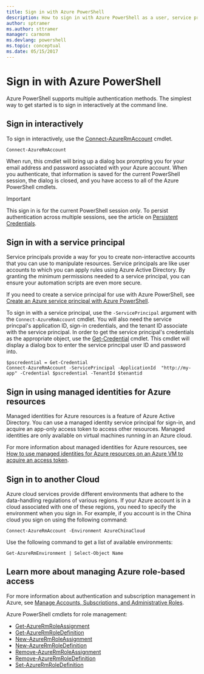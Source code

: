```yaml
---
title: Sign in with Azure PowerShell
description: How to sign in with Azure PowerShell as a user, service principal, or with managed identities for Azure resources.
author: sptramer
ms.author: sttramer
manager: carmonm
ms.devlang: powershell
ms.topic: conceptual
ms.date: 05/15/2017
---
```

# Sign in with Azure PowerShell

Azure PowerShell supports multiple authentication methods. The simplest way to get started is to sign in
interactively at the command line.

## Sign in interactively

To sign in interactively, use the [Connect-AzureRmAccount](/powershell/module/azurerm.profile/connect-azurermaccount) cmdlet.

```azurepowershell-interactive
Connect-AzureRmAccount
```

When run, this cmdlet will bring up a dialog box prompting you for your email address and password associated with your Azure account. When you authenticate, that information is saved for the current PowerShell session, the dialog is closed, and you have access to all of the Azure PowerShell cmdlets.

> [!IMPORTANT]
> This sign in is for the current PowerShell session _only_. To persist authentication across multiple
> sessions, see the article on [Persistent Credentials](context-persistence.md).

## Sign in with a service principal

Service principals provide a way for you to create non-interactive accounts that you can use to
manipulate resources. Service principals are like user accounts to which you can apply rules using
Azure Active Directory. By granting the minimum permissions needed to a service principal, you can
ensure your automation scripts are even more secure.

If you need to create a service principal for use with Azure PowerShell, see [Create an Azure service principal with Azure PowerShell](create-azure-service-principal-azureps.md).

To sign in with a service principal, use the `-ServicePrincipal` argument with the `Connect-AzureRmAccount` cmdlet. You will also need the service princpal's application ID,
sign-in credentials, and the tenant ID associate with the service principal. In order to get the service principal's credentials as the appropriate object, use the [Get-Credential](/powershell/module/microsoft.powershell.security/get-credential) cmdlet. This cmdlet will display a dialog box to enter the service principal user ID and password into.

```azurepowershell-interactive
$pscredential = Get-Credential
Connect-AzureRmAccount -ServicePrincipal -ApplicationId  "http://my-app" -Credential $pscredential -TenantId $tenantid
```

## Sign in using managed identities for Azure resources

Managed identities for Azure resources is a feature of Azure Active Directory. You can use a managed identity
service principal for sign-in, and acquire an app-only access token to access other resources. Managed identities are only available on
virtual machines running in an Azure cloud.

For more information about managed identities for Azure resources, see
[How to use managed identities for Azure resources on an Azure VM to acquire an access token](/azure/active-directory/managed-identities-azure-resources/how-to-use-vm-token).

## Sign in to another Cloud

Azure cloud services provide different environments that adhere to the data-handling regulations of
various regions. If your Azure account is in a cloud associated with one of these regions, you need to specify the
environment when you sign in. For example, if you account is in the China cloud you sign on using
the following command:

```azurepowershell-interactive
Connect-AzureRmAccount -Environment AzureChinaCloud
```

Use the following command to get a list of available environments:

```azurepowershell-interactive
Get-AzureRmEnvironment | Select-Object Name
```

## Learn more about managing Azure role-based access

For more information about authentication and subscription management in Azure, see
[Manage Accounts, Subscriptions, and Administrative Roles](/azure/active-directory/role-based-access-control-configure).

Azure PowerShell cmdlets for role management:

* [Get-AzureRmRoleAssignment](/powershell/module/AzureRM.Resources/Get-AzureRmRoleAssignment)
* [Get-AzureRmRoleDefinition](/powershell/module/AzureRM.Resources/Get-AzureRmRoleDefinition)
* [New-AzureRmRoleAssignment](/powershell/module/AzureRM.Resources/New-AzureRmRoleAssignment)
* [New-AzureRmRoleDefinition](/powershell/module/AzureRM.Resources/New-AzureRmRoleDefinition)
* [Remove-AzureRmRoleAssignment](/powershell/module/AzureRM.Resources/Remove-AzureRmRoleAssignment)
* [Remove-AzureRmRoleDefinition](/powershell/module/AzureRM.Resources/Remove-AzureRmRoleDefinition)
* [Set-AzureRmRoleDefinition](/powershell/moduel/AzureRM.Resources/Set-AzureRmRoleDefinition)
